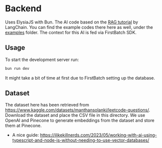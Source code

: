 # Backend

Uses ElysiaJS with Bun. The AI code based on the [RAG tutorial](https://js.langchain.com/docs/expression_language/cookbook/retrieval) by LangChain. You can find the example codes there here as well, under the [examples](./backend/examples/) folder. The context for this AI is fed via FirstBatch SDK.

## Usage

To start the development server run:

```bash
bun run dev
```

It might take a bit of time at first due to FirstBatch setting up the database.

## Dataset

The dataset here has been retrieved from <https://www.kaggle.com/datasets/manthansolanki/leetcode-questions/>. Download the dataset and place the CSV file in this directory. We use OpenAI and Pinecone to generate embeddings from the dataset and store them at Pinecone.

- A nice guide: <https://ilikekillnerds.com/2023/05/working-with-ai-using-typescript-and-node-js-without-needing-to-use-vector-databases/>
